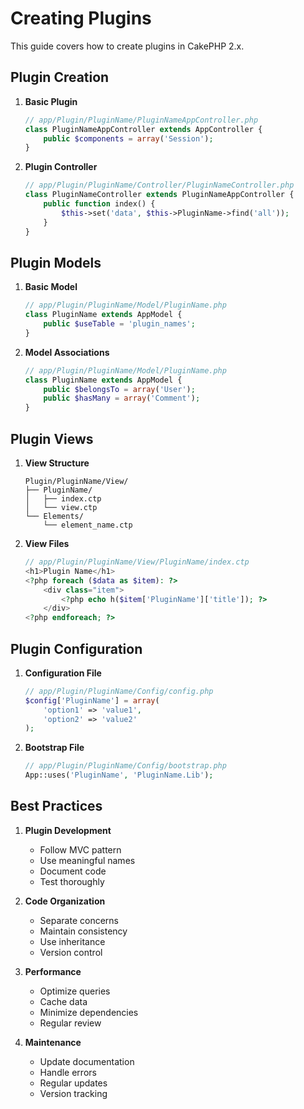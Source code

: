 # Creating Plugins

This guide covers how to create plugins in CakePHP 2.x.

## Plugin Creation

1. **Basic Plugin**
   ```php
   // app/Plugin/PluginName/PluginNameAppController.php
   class PluginNameAppController extends AppController {
       public $components = array('Session');
   }
   ```

2. **Plugin Controller**
   ```php
   // app/Plugin/PluginName/Controller/PluginNameController.php
   class PluginNameController extends PluginNameAppController {
       public function index() {
           $this->set('data', $this->PluginName->find('all'));
       }
   }
   ```

## Plugin Models

1. **Basic Model**
   ```php
   // app/Plugin/PluginName/Model/PluginName.php
   class PluginName extends AppModel {
       public $useTable = 'plugin_names';
   }
   ```

2. **Model Associations**
   ```php
   // app/Plugin/PluginName/Model/PluginName.php
   class PluginName extends AppModel {
       public $belongsTo = array('User');
       public $hasMany = array('Comment');
   }
   ```

## Plugin Views

1. **View Structure**
   ```
   Plugin/PluginName/View/
   ├── PluginName/
   │   ├── index.ctp
   │   └── view.ctp
   └── Elements/
       └── element_name.ctp
   ```

2. **View Files**
   ```php
   // app/Plugin/PluginName/View/PluginName/index.ctp
   <h1>Plugin Name</h1>
   <?php foreach ($data as $item): ?>
       <div class="item">
           <?php echo h($item['PluginName']['title']); ?>
       </div>
   <?php endforeach; ?>
   ```

## Plugin Configuration

1. **Configuration File**
   ```php
   // app/Plugin/PluginName/Config/config.php
   $config['PluginName'] = array(
       'option1' => 'value1',
       'option2' => 'value2'
   );
   ```

2. **Bootstrap File**
   ```php
   // app/Plugin/PluginName/Config/bootstrap.php
   App::uses('PluginName', 'PluginName.Lib');
   ```

## Best Practices

1. **Plugin Development**
   - Follow MVC pattern
   - Use meaningful names
   - Document code
   - Test thoroughly

2. **Code Organization**
   - Separate concerns
   - Maintain consistency
   - Use inheritance
   - Version control

3. **Performance**
   - Optimize queries
   - Cache data
   - Minimize dependencies
   - Regular review

4. **Maintenance**
   - Update documentation
   - Handle errors
   - Regular updates
   - Version tracking 